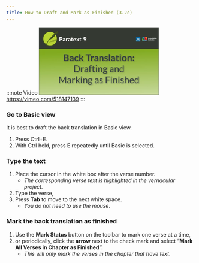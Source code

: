 ```yaml
---
title: How to Draft and Mark as Finished (3.2c)
---
```


:::note Video
[![ ](../../media/3.2c.png)](https://vimeo.com/518147139)  
https://vimeo.com/518147139
:::

### Go to Basic view

It is best to draft the back translation in Basic view.

1.  Press Ctrl+E.
1.  With Ctrl held, press E repeatedly until Basic is selected.

### Type the text

1.  Place the cursor in the white box after the verse number.  
    -  *The corresponding verse text is highlighted in the vernacular project.*
1.  Type the verse,
1.  Press **Tab** to move to the next white space.  
    -  *You do not need to use the mouse*.

### Mark the back translation as finished

1.  Use the **Mark Status** button on the toolbar to mark one verse at a time,
1.  or periodically, click the **arrow** next to the check mark and select “**Mark All Verses in Chapter as Finished”.**  
    -  *This will only mark the verses in the chapter that have text*.
